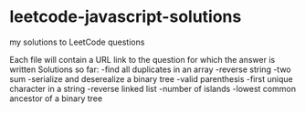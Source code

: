 # leetcode-javascript-solutions
my solutions to LeetCode questions

Each file will contain a URL link to the question for which the answer is written
Solutions so far:
  -find all duplicates in an array
  -reverse string
  -two sum
  -serialize and deserealize a binary tree
  -valid parenthesis
  -first unique character in a string
  -reverse linked list
  -number of islands
  -lowest common ancestor of a binary tree